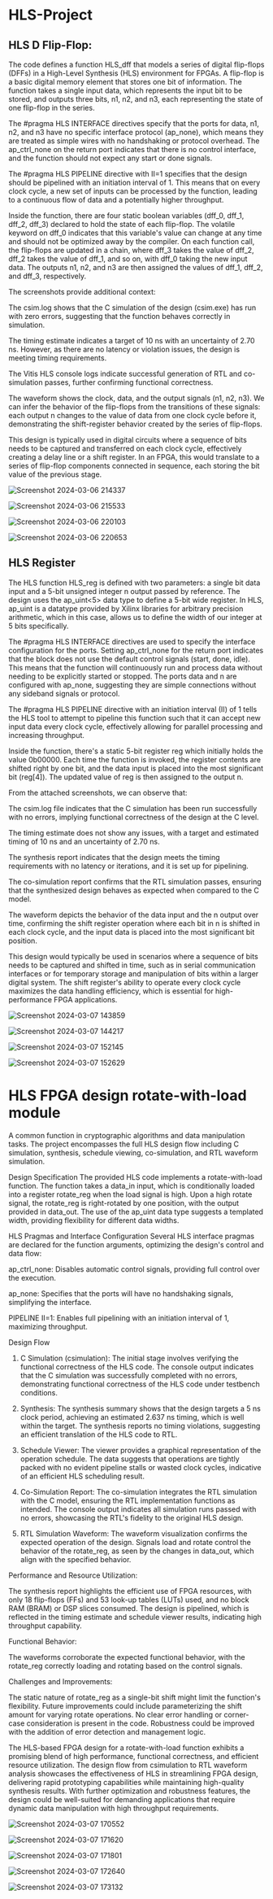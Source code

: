 # HLS-Project
## HLS D Flip-Flop:
The code defines a function HLS_dff that models a series of digital flip-flops (DFFs) in a High-Level Synthesis (HLS) environment for FPGAs. A flip-flop is a basic digital memory element that stores one bit of information. The function takes a single input data, which represents the input bit to be stored, and outputs three bits, n1, n2, and n3, each representing the state of one flip-flop in the series.


The #pragma HLS INTERFACE directives specify that the ports for data, n1, n2, and n3 have no specific interface protocol (ap_none), which means they are treated as simple wires with no handshaking or protocol overhead. The ap_ctrl_none on the return port indicates that there is no control interface, and the function should not expect any start or done signals.


The #pragma HLS PIPELINE directive with II=1 specifies that the design should be pipelined with an initiation interval of 1. This means that on every clock cycle, a new set of inputs can be processed by the function, leading to a continuous flow of data and a potentially higher throughput.


Inside the function, there are four static boolean variables (dff_0, dff_1, dff_2, dff_3) declared to hold the state of each flip-flop. The volatile keyword on dff_0 indicates that this variable's value can change at any time and should not be optimized away by the compiler. On each function call, the flip-flops are updated in a chain, where dff_3 takes the value of dff_2, dff_2 takes the value of dff_1, and so on, with dff_0 taking the new input data. The outputs n1, n2, and n3 are then assigned the values of dff_1, dff_2, and dff_3, respectively.

The screenshots provide additional context:


The csim.log shows that the C simulation of the design (csim.exe) has run with zero errors, suggesting that the function behaves correctly in simulation.

The timing estimate indicates a target of 10 ns with an uncertainty of 2.70 ns. However, as there are no latency or violation issues, the design is meeting timing requirements.

The Vitis HLS console logs indicate successful generation of RTL and co-simulation passes, further confirming functional correctness.

The waveform shows the clock, data, and the output signals (n1, n2, n3). We can infer the behavior of the flip-flops from the transitions of these signals: each output n changes to the value of data from one clock cycle before it, demonstrating the shift-register behavior created by the series of flip-flops.

This design is typically used in digital circuits where a sequence of bits needs to be captured and transferred on each clock cycle, effectively creating a delay line or a shift register. In an FPGA, this would translate to a series of flip-flop components connected in sequence, each storing the bit value of the previous stage.

![Screenshot 2024-03-06 214337](https://github.com/JohnBagshaw/HLS-Project/assets/84130776/428fa943-e791-4617-97c1-e303657b5dc5)

![Screenshot 2024-03-06 215533](https://github.com/JohnBagshaw/HLS-Project/assets/84130776/81de6a94-c4d1-4342-a239-f9764f19e9c4)

![Screenshot 2024-03-06 220103](https://github.com/JohnBagshaw/HLS-Project/assets/84130776/6ed8456f-4341-42c1-8592-331b6ca7ecf0)

![Screenshot 2024-03-06 220653](https://github.com/JohnBagshaw/HLS-Project/assets/84130776/6940fa01-9168-4512-8f3a-1fa4f6d18009)

## HLS Register

The HLS function HLS_reg is defined with two parameters: a single bit data input and a 5-bit unsigned integer n output passed by reference. The design uses the ap_uint<5> data type to define a 5-bit wide register. In HLS, ap_uint is a datatype provided by Xilinx libraries for arbitrary precision arithmetic, which in this case, allows us to define the width of our integer at 5 bits specifically.


The #pragma HLS INTERFACE directives are used to specify the interface configuration for the ports. Setting ap_ctrl_none for the return port indicates that the block does not use the default control signals (start, done, idle). This means that the function will continuously run and process data without needing to be explicitly started or stopped. The ports data and n are configured with ap_none, suggesting they are simple connections without any sideband signals or protocol.


The #pragma HLS PIPELINE directive with an initiation interval (II) of 1 tells the HLS tool to attempt to pipeline this function such that it can accept new input data every clock cycle, effectively allowing for parallel processing and increasing throughput.


Inside the function, there's a static 5-bit register reg which initially holds the value 0b00000. Each time the function is invoked, the register contents are shifted right by one bit, and the data input is placed into the most significant bit (reg[4]). The updated value of reg is then assigned to the output n.


From the attached screenshots, we can observe that:


The csim.log file indicates that the C simulation has been run successfully with no errors, implying functional correctness of the design at the C level.

The timing estimate does not show any issues, with a target and estimated timing of 10 ns and an uncertainty of 2.70 ns.

The synthesis report indicates that the design meets the timing requirements with no latency or iterations, and it is set up for pipelining.

The co-simulation report confirms that the RTL simulation passes, ensuring that the synthesized design behaves as expected when compared to the C model.

The waveform depicts the behavior of the data input and the n output over time, confirming the shift register operation where each bit in n is shifted in each clock cycle, and the input data is placed into the most significant bit position.

This design would typically be used in scenarios where a sequence of bits needs to be captured and shifted in time, such as in serial communication interfaces or for temporary storage and manipulation of bits within a larger digital system. The shift register's ability to operate every clock cycle maximizes the data handling efficiency, which is essential for high-performance FPGA applications.

![Screenshot 2024-03-07 143859](https://github.com/JohnBagshaw/HLS-Project/assets/84130776/2dafc91a-19c3-45d6-a0b5-ccb228ea9e2f)

![Screenshot 2024-03-07 144217](https://github.com/JohnBagshaw/HLS-Project/assets/84130776/4e9542b9-8f51-4e93-bfb8-b0065a0b2a4f)

![Screenshot 2024-03-07 152145](https://github.com/JohnBagshaw/HLS-Project/assets/84130776/7d8334cb-a2aa-4200-bbec-80732a2a95f4)

![Screenshot 2024-03-07 152629](https://github.com/JohnBagshaw/HLS-Project/assets/84130776/767f9caf-a8fb-4666-bf2e-4d1cf9749efd)

# HLS FPGA design rotate-with-load module
A common function in cryptographic algorithms and data manipulation tasks. The project encompasses the full HLS design flow including C simulation, synthesis, schedule viewing, co-simulation, and RTL waveform simulation.


Design Specification
The provided HLS code implements a rotate-with-load function. The function takes a data_in input, which is conditionally loaded into a register rotate_reg when the load signal is high. Upon a high rotate signal, the rotate_reg is right-rotated by one position, with the output provided in data_out. The use of the ap_uint<W> data type suggests a templated width, providing flexibility for different data widths.


HLS Pragmas and Interface Configuration
Several HLS interface pragmas are declared for the function arguments, optimizing the design's control and data flow:


ap_ctrl_none: Disables automatic control signals, providing full control over the execution.

ap_none: Specifies that the ports will have no handshaking signals, simplifying the interface.

PIPELINE II=1: Enables full pipelining with an initiation interval of 1, maximizing throughput.

Design Flow

1. C Simulation (csimulation): The initial stage involves verifying the functional correctness of the HLS code. The console output indicates that the C simulation was successfully completed with no errors, demonstrating functional correctness of the HLS code under testbench conditions.


2. Synthesis: The synthesis summary shows that the design targets a 5 ns clock period, achieving an estimated 2.637 ns timing, which is well within the target. The synthesis reports no timing violations, suggesting an efficient translation of the HLS code to RTL.


3. Schedule Viewer: The viewer provides a graphical representation of the operation schedule. The data suggests that operations are tightly packed with no evident pipeline stalls or wasted clock cycles, indicative of an efficient HLS scheduling result.


4. Co-Simulation Report: The co-simulation integrates the RTL simulation with the C model, ensuring the RTL implementation functions as intended. The console output indicates all simulation runs passed with no errors, showcasing the RTL's fidelity to the original HLS design.


5. RTL Simulation Waveform: The waveform visualization confirms the expected operation of the design. Signals load and rotate control the behavior of the rotate_reg, as seen by the changes in data_out, which align with the specified behavior.



Performance and Resource Utilization:


The synthesis report highlights the efficient use of FPGA resources, with only 18 flip-flops (FFs) and 53 look-up tables (LUTs) used, and no block RAM (BRAM) or DSP slices consumed.
The design is pipelined, which is reflected in the timing estimate and schedule viewer results, indicating high throughput capability.

Functional Behavior:

The waveforms corroborate the expected functional behavior, with the rotate_reg correctly loading and rotating based on the control signals.

Challenges and Improvements:

The static nature of rotate_reg as a single-bit shift might limit the function's flexibility. Future improvements could include parameterizing the shift amount for varying rotate operations.
No clear error handling or corner-case consideration is present in the code. Robustness could be improved with the addition of error detection and management logic.

The HLS-based FPGA design for a rotate-with-load function exhibits a promising blend of high performance, functional correctness, and efficient resource utilization. The design flow from csimulation to RTL waveform analysis showcases the effectiveness of HLS in streamlining FPGA design, delivering rapid prototyping capabilities while maintaining high-quality synthesis results. With further optimization and robustness features, the design could be well-suited for demanding applications that require dynamic data manipulation with high throughput requirements.

![Screenshot 2024-03-07 170552](https://github.com/JohnBagshaw/HLS-Project/assets/84130776/fab8cf29-a4dc-41b3-820c-69618f1b1041)

![Screenshot 2024-03-07 171620](https://github.com/JohnBagshaw/HLS-Project/assets/84130776/b5757315-4a7c-4910-89a9-d2b543c7d530)

![Screenshot 2024-03-07 171801](https://github.com/JohnBagshaw/HLS-Project/assets/84130776/604539d3-a8c1-44c3-98de-0b005249ca7c)

![Screenshot 2024-03-07 172640](https://github.com/JohnBagshaw/HLS-Project/assets/84130776/61ffa7d3-b536-4172-84d5-da72f2835fc0)

![Screenshot 2024-03-07 173132](https://github.com/JohnBagshaw/HLS-Project/assets/84130776/80245e6d-0e2b-4dae-9882-61e1926fd89c)


